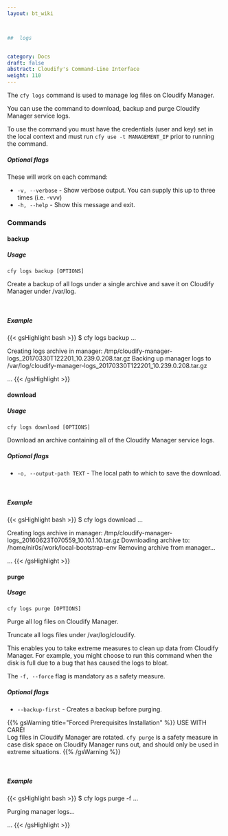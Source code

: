 ```yaml
---
layout: bt_wiki



##  logs


category: Docs
draft: false
abstract: Cloudify's Command-Line Interface
weight: 110
---
```


The `cfy logs` command is used to manage log files on Cloudify Manager.

You can use the command to download, backup and purge Cloudify Manager service logs.

To use the command you must have the credentials (user and key) set in the local context and must run `cfy use -t MANAGEMENT_IP` prior to running the command.

##### Optional flags

These will work on each command:

* `-v, --verbose` - Show verbose output. You can supply this up to three times (i.e. -vvv)
* `-h, --help` - Show this message and exit.

### Commands

#### backup

##### Usage 
`cfy logs backup [OPTIONS]`

Create a backup of all logs under a single archive and save it on Cloudify Manager under /var/log.

&nbsp;
##### Example

{{< gsHighlight  bash  >}}
$ cfy logs backup
...

Creating logs archive in manager: /tmp/cloudify-manager-logs_20170330T122201_10.239.0.208.tar.gz
Backing up manager logs to /var/log/cloudify-manager-logs_20170330T122201_10.239.0.208.tar.gz

...
{{< /gsHighlight >}}

#### download

##### Usage 
`cfy logs download [OPTIONS]`

Download an archive containing all of the Cloudify Manager service logs.

##### Optional flags

* `-o, --output-path TEXT` - 
						The local path to which to save the download.

&nbsp;
##### Example

{{< gsHighlight  bash  >}}
$ cfy logs download
...

Creating logs archive in manager: /tmp/cloudify-manager-logs_20160623T070559_10.10.1.10.tar.gz
Downloading archive to: /home/nir0s/work/local-bootstrap-env
Removing archive from manager...

...
{{< /gsHighlight >}}

#### purge

##### Usage 
`cfy logs purge [OPTIONS]`

Purge all log files on Cloudify Manager.

Truncate all logs files under /var/log/cloudify.

This enables you to take extreme measures to clean up data from Cloudify Manager. For example, you might choose to run this command when the disk is full due to a bug that has caused the logs to bloat.

The `-f, --force` flag is mandatory as a safety measure.

##### Optional flags

* `--backup-first` - 	Creates a backup before purging.

{{% gsWarning title="Forced Prerequisites Installation" %}}
USE WITH CARE!<br>
Log files in Cloudify Manager are rotated. `cfy purge` is a safety measure in case disk space on Cloudify Manager runs out, and  should only be used in extreme situations.
{{% /gsWarning %}}


&nbsp;
##### Example

{{< gsHighlight  bash  >}}
$ cfy logs purge -f
...

Purging manager logs...

...
{{< /gsHighlight >}}
